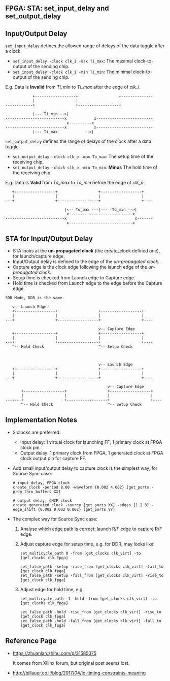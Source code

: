 ##  FPGA: STA: set_input_delay and set_output_delay

##  Input/Output Delay

`set_input_delay` defines the allowed range of delays of the data toggle after a clock.
-   `set_input_delay -clock clk_i -max Ti_max`: The maximal clock-to-output of the sending chip.
-   `set_input_delay -clock clk_i -min Ti_min`: The minimal clock-to-output of the sending chip.

E.g. Data is **Invalid** from *Ti_min* to *Ti_max* after the edge of *clk_i*.

```
            +------------------+                  +--------------
            |                  |                  |
------------+                  +------------------+

            |--- Ti_min -->|
--------------------------x            x-------------------------
                           x----------x
--------------------------x            x-------------------------
            |--- Ti_max            -->|
```

`set_output_delay` defines the range of delays of the clock after a data toggle.
-   `set_output_delay -clock clk_o -max To_max`: The setup time of the receiving chip.
-   `set_output_delay -clock clk_o -min To_min`: **Minus** The hold time of the receiving chip.

E.g. Data is **Valid** from *To_max* to *To_min* before the edge of *clk_o*.

```
   +------------------+                  +------------------+
   |                  |                  |                  |
---+                  +------------------+                  +----

                          |<-- To_max ---|--- -To_min -->|
                           x----------------------------x
--------------------------x                              x-------
                           x----------------------------x
```

##  STA for Input/Output Delay
-   STA looks at the **un-propagated clock** (the create_clock defined one), for launch/capture edge.
-   Input/Output delay is defined to the edge of the *un-propagated clock*.
-   Capture edge is the clock edge following the launch edge of the *un-propagated clock*.
-   Setup time is checked from Launch edge to Capture edge.
-   Hold time is checked from Launch edge to the edge before the Capture edge.

```
SDR Mode, DDR is the same.

   v-- Launch Edge
   +------------------+                  +------------------+
   |                  |                  |                  |
---+                  +------------------+                  +----

                                         v-- Capture Edge
   +------------------+                  +------------------+
   |                  |                  |                  |
---+                  +------------------+                  +----
   ^-- Hold Check                        ^-- Setup Check



                                         v-- Launch Edge
   +------------------+                  +------------------+
   |                  |                  |                  |
---+                  +------------------+                  +----

                                             v-- Capture Edge
       +------------------+                  +------------------+
       |                  |                  |                  |
-------+                  +------------------+                  +----
       ^-- Hold Check                        ^-- Setup Check
```

##  Implementation Notes
-   2 clocks are preferred.
    -   Input delay: 1 virtual clock for launching FF, 1 primary clock at FPGA clock pin.
    -   Output delay: 1 primary clock from FPGA, 1 generated clock at FPGA clock output pin for capture FF.

-   Add small input/output delay to capture clock is the simplest way, for Source Sync case:

        # input delay, FPGA clock
        create_clock -period 8.00 -waveform {0.002 4.002} [get_ports -prop_thru_buffers XX]

        # output delay, CHIP clock
        create_generated_clock -source [get_ports XX] -edges {1 2 3} -edge_shift {0.002 0.002 0.002} [get_ports YY]

-   The complex way for Source Sync case:
    1.  Analyse which edge path is correct: launch R/F edge to capture R/F edge.

    2.  Adjust capture edge for setup time, e.g. for DDR, may looks like:

            set_multicycle_path 0 -from [get_clocks clk_virt] -to [get_clocks clk_fpga]

            set_false_path -setup -rise_from [get_clocks clk_virt] -fall_to [get_clock clk_fpga]
            set_false_path -setup -fall_from [get_clocks clk_virt] -rise_to [get_clock clk_fpga]

    3.  Adjust edge for hold time, e.g.

            set_multicycle_path -1 -hold -from [get_clocks clk_virt] -to [get_clocks clk_fpga]

            set_false_path -hold -rise_from [get_clocks clk_virt] -rise_to [get_clock clk_fpga]
            set_false_path -hold -fall_from [get_clocks clk_virt] -fall_to [get_clock clk_fpga]

##  Reference Page
-   https://zhuanlan.zhihu.com/p/31585375

    It comes from Xilinx forum, but original post seems lost.

-   http://billauer.co.il/blog/2017/04/io-timing-constraints-meaning
